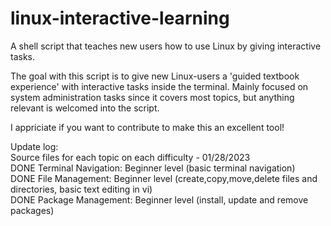 # linux-interactive-learning
A shell script that teaches new users how to use Linux by giving interactive tasks.

The goal with this script is to give new Linux-users a 'guided textbook experience' with interactive tasks inside the terminal.
Mainly focused on system administration tasks since it covers most topics, but anything relevant is welcomed into the script.

I appriciate if you want to contribute to make this an excellent tool!



Update log:
<br/>
Source files for each topic on each difficulty - 01/28/2023
<br/>
DONE Terminal Navigation: Beginner level (basic terminal navigation)
<br/>
DONE File Management: Beginner level (create,copy,move,delete files and directories, basic text editing in vi)
<br/>
DONE Package Management: Beginner level (install, update and remove packages)
<br/>
